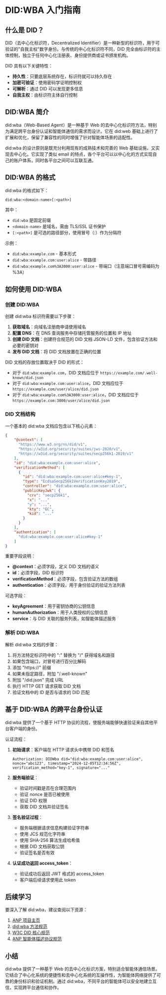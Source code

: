 # DID:WBA 入门指南

## 什么是 DID？

DID（去中心化标识符，Decentralized Identifier）是一种新型的标识符，用于可验证的"自我主权"数字身份。与传统的中心化标识符不同，DID 完全由标识符的主体控制，独立于任何中心化注册表、身份提供商或证书颁发机构。

DID 具有以下关键特性：

- **持久性**：只要底层系统存在，标识符就可以持久存在
- **加密可验证**：使用密码学证明控制权
- **可解析**：通过 DID 可以发现更多信息
- **自我主权**：由标识符主体自行控制

## DID:WBA 简介

did:wba（Web-Based Agent）是一种基于 Web 的去中心化标识符方法，特别为满足跨平台身份认证和智能体通信的需求而设计。它在 did:web 基础上进行了扩展和优化，保留了兼容性的同时增强了针对智能体场景的适配性。

did:wba 的设计原则是既充分利用现有的成熟技术和完善的 Web 基础设施，又实现去中心化。它实现了类似 email 的特点，各个平台可以以中心化的方式实现自己的账户体系，同时各平台之间可以互联互通。

## DID:WBA 的格式

did:wba 的格式如下：

```
did:wba:<domain-name>[:<path>]
```

其中：
- `did:wba` 是固定前缀
- `<domain-name>` 是域名，需由 TLS/SSL 证书保护
- `[:<path>]` 是可选的路径部分，使用冒号（:）作为分隔符

示例：
- `did:wba:example.com` - 基本形式
- `did:wba:example.com:user:alice` - 带路径
- `did:wba:example.com%3A3000:user:alice` - 带端口（注意端口冒号需编码为 %3A）

## 如何使用 DID:WBA

### 创建 DID:WBA

创建 did:wba 标识符需要以下步骤：

1. **获取域名**：向域名注册商申请使用域名
2. **配置 DNS**：在 DNS 查询服务中存储托管服务的位置和 IP 地址
3. **创建 DID 文档**：创建符合规范的 DID 文档 JSON-LD 文件，包含验证方法和必要的密钥对
4. **发布 DID 文档**：将 DID 文档放置在正确的位置

DID 文档的存放位置取决于 DID 的形式：
- 对于 `did:wba:example.com`，DID 文档应位于 `https://example.com/.well-known/did.json`
- 对于 `did:wba:example.com:user:alice`，DID 文档应位于 `https://example.com/user/alice/did.json`
- 对于 `did:wba:example.com%3A3000:user:alice`，DID 文档应位于 `https://example.com:3000/user/alice/did.json`

### DID 文档结构

一个基本的 did:wba 文档应包含以下核心元素：

```json
{
    "@context": [
      "https://www.w3.org/ns/did/v1",
      "https://w3id.org/security/suites/jws-2020/v1",
      "https://w3id.org/security/suites/secp256k1-2019/v1"
    ],
    "id": "did:wba:example.com:user:alice",
    "verificationMethod": [
      {
        "id": "did:wba:example.com:user:alice#key-1",
        "type": "EcdsaSecp256k1VerificationKey2019",
        "controller": "did:wba:example.com:user:alice",
        "publicKeyJwk": {
          "crv": "secp256k1",
          "x": "..."
          "y": "...",
          "kty": "EC",
          "kid": "..."
        }
      }
    ],
    "authentication": [
      "did:wba:example.com:user:alice#key-1"
    ]
}
```

重要字段说明：
- **@context**：必须字段，定义 DID 文档的语义
- **id**：必须字段，DID 标识符
- **verificationMethod**：必须字段，包含验证方法的数组
- **authentication**：必须字段，用于身份验证的验证方法列表

可选字段：
- **keyAgreement**：用于密钥协商的公钥信息
- **humanAuthorization**：用于人类授权的公钥信息
- **service**：与 DID 关联的服务列表，如智能体描述服务

### 解析 DID:WBA

解析 did:wba 文档的步骤：

1. 将方法特定标识符中的 ":" 替换为 "/" 获得域名和路径
2. 如果包含端口，对冒号进行百分比解码
3. 添加 "https://" 前缀
4. 如果未指定路径，附加 "/.well-known"
5. 附加 "/did.json" 完成 URL
6. 执行 HTTP GET 请求获取 DID 文档
7. 验证文档中的 ID 是否与请求的 DID 匹配

## 基于 DID:WBA 的跨平台身份认证

did:wba 提供了一个基于 HTTP 协议的流程，使服务端能够快速验证来自其他平台客户端的身份。

认证流程：

1. **初始请求**：客户端在 HTTP 请求头中携带 DID 和签名
   ```
   Authorization: DIDWba did="did:wba:example.com:user:alice", nonce="abc123", timestamp="2024-12-05T12:34:56Z", verification_method="key-1", signature="..."
   ```

2. **服务端验证**：
   - 验证时间戳是否在合理范围内
   - 验证 nonce 是否已被使用
   - 验证 DID 权限
   - 获取 DID 文档并验证签名

3. **签名验证过程**：
   - 服务端根据请求信息构建验证字符串
   - 使用 JCS 规范化字符串
   - 使用 SHA-256 算法生成哈希值
   - 根据 DID 文档获取公钥
   - 验证签名是否有效

4. **认证成功返回 access_token**：
   - 验证成功后返回 JWT 格式的 access_token
   - 客户端后续请求使用此 token

## 后续学习

要深入了解 did:wba，建议查阅以下资源：

1. [ANP 项目主页](https://github.com/agent-network-protocol/AgentNetworkProtocol)
2. [did:wba 方法规范](https://agent-network-protocol.com/chinese/03-did:wba方法规范.html)
3. [W3C DID 核心规范](https://www.w3.org/TR/did-core/)
4. [ANP 智能体描述协议规范](https://agent-network-protocol.com/chinese/07-ANP-智能体描述协议规范.html)

## 小结

did:wba 提供了一种基于 Web 的去中心化标识方案，特别适合智能体通信场景。它结合了中心化系统的便捷性和去中心化系统的互操作性，为智能体网络提供了可靠的身份标识和验证机制。通过 did:wba，不同平台的智能体可以安全地建立互信，实现跨平台通信和协作。
